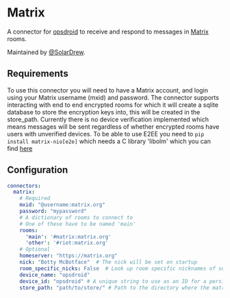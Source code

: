 # Matrix

A connector for [opsdroid](https://github.com/opsdroid/opsdroid) to receive and respond to messages in [Matrix](https://matrix.org/) rooms.

Maintained by [@SolarDrew](https://github.com/SolarDrew).

## Requirements

To use this connector you will need to have a Matrix account, and login using your Matrix username (mxid) and password.
The connector supports interacting with end to end encrypted rooms for which it will create a sqlite database to store the encryption keys into, this will be created in the store\_path.
Currently there is no device verification implemented which means messages will be sent regardless of whether encrypted rooms have users with unverified devices.
To be able to use E2EE you need to `pip install matrix-nio[e2e]` which needs a C library 'libolm' which you can find [here](https://gitlab.matrix.org/matrix-org/olm/)

## Configuration

```yaml
connectors:
  matrix:
    # Required
    mxid: "@username:matrix.org"
    password: "mypassword"
    # A dictionary of rooms to connect to
    # One of these have to be named 'main'
    rooms:
      'main': '#matrix:matrix.org'
      'other': '#riot:matrix.org'
    # Optional
    homeserver: "https://matrix.org"
    nick: "Botty McBotface"  # The nick will be set on startup
    room_specific_nicks: False  # Look up room specific nicknames of senders (expensive in large rooms)
    device_name: "opsdroid"
    device_id: "opsdroid" # A unique string to use as an ID for a persistent opsdroid device
    store_path: "path/to/store/" # Path to the directory where the matrix store will be saved
```
